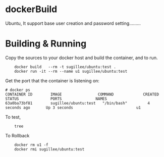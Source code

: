 # dockerBuild
Ubuntu, It support base user creation and password setting.........

# Building & Running

Copy the sources to your docker host and build the container, and to run.
```
	docker build   --rm -t sugillee/ubuntu:test .
	docker run -it --rm --name u1 sugillee/ubuntu:test
```
Get the port that the container is listening on:

```
# docker ps
CONTAINER ID        IMAGE                COMMAND             CREATED             STATUS              PORTS               NAMES
63a0ba73bf81        sugillee/ubuntu:test   "/bin/bash"         4 seconds ago       Up 3 seconds                            u1
```

To test,
```
	tree
```
To Rollback
```
    docker rm u1 -f 
    docker rmi sugillee/ubuntu:test
```
